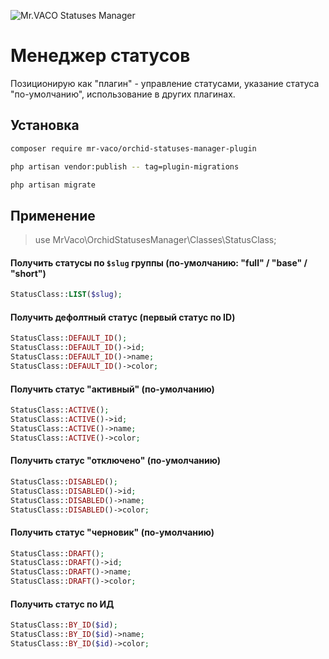 ![Mr.VACO Statuses Manager](https://preview.dragon-code.pro/Mr.VACO/Statuses%20Manager.svg?brand=orchid-software&pretty-title=0&github%5Brepository%5D=MrVACO%2Forchid-statuses-manager-plugin&mode=auto)

# Менеджер статусов

Позиционирую как "плагин" - управление статусами, указание статуса "по-умолчанию", использование в других плагинах.

## Установка

```bash
composer require mr-vaco/orchid-statuses-manager-plugin
```

```bash
php artisan vendor:publish -- tag=plugin-migrations
```

```bash
php artisan migrate
```

## Применение

> use MrVaco\OrchidStatusesManager\Classes\StatusClass;

#### Получить статусы по ```$slug``` группы (по-умолчанию: "full" / "base" / "short")

```php
StatusClass::LIST($slug);
```

#### Получить дефолтный статус (первый статус по ID)

```php
StatusClass::DEFAULT_ID();
StatusClass::DEFAULT_ID()->id;
StatusClass::DEFAULT_ID()->name;
StatusClass::DEFAULT_ID()->color;
```

#### Получить статус "активный" (по-умолчанию)

```php
StatusClass::ACTIVE();
StatusClass::ACTIVE()->id;
StatusClass::ACTIVE()->name;
StatusClass::ACTIVE()->color;
```

#### Получить статус "отключено" (по-умолчанию)

```php
StatusClass::DISABLED();
StatusClass::DISABLED()->id;
StatusClass::DISABLED()->name;
StatusClass::DISABLED()->color;
```

#### Получить статус "черновик" (по-умолчанию)

```php
StatusClass::DRAFT();
StatusClass::DRAFT()->id;
StatusClass::DRAFT()->name;
StatusClass::DRAFT()->color;
```

#### Получить статус по ИД

```php
StatusClass::BY_ID($id);
StatusClass::BY_ID($id)->name;
StatusClass::BY_ID($id)->color;
```
